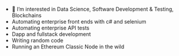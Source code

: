 - 👀 I’m interested in Data Science, Software Development & Testing, Blockchains
- Automating enterprise front ends with c# and selenium
- Automating enterprise API tests
- Dapp and fullstack development
- Writing random code
- Running an Ethereum Classic Node in the wild
